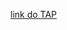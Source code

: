 [link do TAP](https://docs.google.com/document/d/1d8Q_t98pZrpDmFD1foJI19NXeH0Z6fg2_KVIFo3ZX7E/edit)
